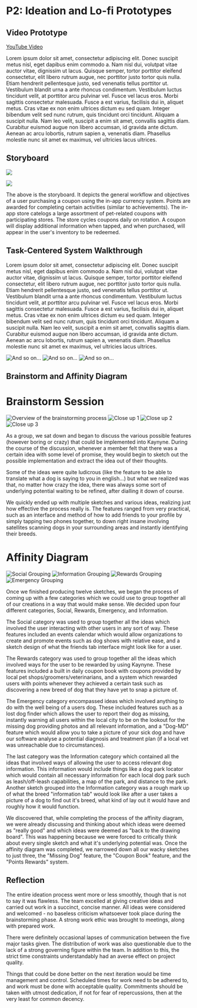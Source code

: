 # P2: Ideation and Lo-fi Prototypes

## Video Prototype

[YouTube Video](https://www.youtube.com/watch?v=qorukLbK_k4)

Lorem ipsum dolor sit amet, consectetur adipiscing elit. Donec suscipit metus nisl, eget dapibus enim commodo a. Nam nisl dui, volutpat vitae auctor vitae, dignissim ut lacus. Quisque semper, tortor porttitor eleifend consectetur, elit libero rutrum augue, nec porttitor justo tortor quis nulla. Etiam hendrerit pellentesque justo, sed venenatis tellus porttitor ut. Vestibulum blandit urna a ante rhoncus condimentum. Vestibulum luctus tincidunt velit, at porttitor arcu pulvinar vel. Fusce vel lacus eros. Morbi sagittis consectetur malesuada. Fusce a est varius, facilisis dui in, aliquet metus. Cras vitae ex non enim ultrices dictum eu sed quam. Integer bibendum velit sed nunc rutrum, quis tincidunt orci tincidunt. Aliquam a suscipit nulla. Nam leo velit, suscipit a enim sit amet, convallis sagittis diam. Curabitur euismod augue non libero accumsan, id gravida ante dictum. Aenean ac arcu lobortis, rutrum sapien a, venenatis diam. Phasellus molestie nunc sit amet ex maximus, vel ultricies lacus ultrices.

## Storyboard

![](http://i.imgur.com/IwUGUmN.jpg?1)

![](http://i.imgur.com/84C1wOu.jpg?1)

The above is the storyboard. It depicts the general workflow and objectives of a user purchasing a coupon using the in-app currency system. Points are awarded for completing certain activities (similar to achievements). The in-app store catelogs a large assortment of pet-related coupons with participating stores. The store cycles coupons daily on rotation. A coupon will display additional information when tapped, and when purchased, will appear in the user's inventory to be redeemed.

## Task-Centered System Walkthrough

Lorem ipsum dolor sit amet, consectetur adipiscing elit. Donec suscipit metus nisl, eget dapibus enim commodo a. Nam nisl dui, volutpat vitae auctor vitae, dignissim ut lacus. Quisque semper, tortor porttitor eleifend consectetur, elit libero rutrum augue, nec porttitor justo tortor quis nulla. Etiam hendrerit pellentesque justo, sed venenatis tellus porttitor ut. Vestibulum blandit urna a ante rhoncus condimentum. Vestibulum luctus tincidunt velit, at porttitor arcu pulvinar vel. Fusce vel lacus eros. Morbi sagittis consectetur malesuada. Fusce a est varius, facilisis dui in, aliquet metus. Cras vitae ex non enim ultrices dictum eu sed quam. Integer bibendum velit sed nunc rutrum, quis tincidunt orci tincidunt. Aliquam a suscipit nulla. Nam leo velit, suscipit a enim sit amet, convallis sagittis diam. Curabitur euismod augue non libero accumsan, id gravida ante dictum. Aenean ac arcu lobortis, rutrum sapien a, venenatis diam. Phasellus molestie nunc sit amet ex maximus, vel ultricies lacus ultrices.


![](http://lorempixel.com/550/450 "And so on...")
![](http://lorempixel.com/550/450 "And so on...")
![](http://lorempixel.com/550/450 "And so on...")

## Brainstorm and Affinity Diagram

# Brainstorm Session
![](http://i.imgur.com/N3RAaC5.jpg "Overview of the brainstorming process")
![](http://i.imgur.com/y1EHItn.jpg "Close up 1")
![](http://i.imgur.com/Cilkx34.jpg "Close up 2")
![](http://i.imgur.com/3z1xZMb.jpg "Close up 3")

As a group, we sat down and began to discuss the various possible features (however boring or crazy) that could be implemented into Kaynyne. During the course of the discussion, whenever a member felt that there was a certain idea with some level of promise, they would begin to sketch out the possible implementation and extract the idea out of their thoughts. 

Some of the ideas were quite ludicrous (like the feature to be able to translate what a dog is saying to you in english...) but what we realized was that, no matter how crazy the idea, there was always some sort of underlying potential waiting to be refined, after dialling it down of course. 

We quickly ended up with multiple sketches and various ideas, realizing just how effective the process really is. The features ranged from very practical, such as an interface and method of how to add friends to your profile by simply tapping two phones together, to down right insane involving satellites scanning dogs in your surrounding areas and instantly identifying their breeds. 

# Affinity Diagram
![](http://i.imgur.com/fYIf7O9.jpg?1 "Social Grouping")
![](http://i.imgur.com/U5Rkdzp.jpg?1 "Information Grouping")
![](http://i.imgur.com/ITlUL3q.jpg?1 "Rewards Grouping")
![](http://i.imgur.com/hJSc9Xl.jpg?1 "Emergency Grouping")

Once we finished producing twelve sketches, we began the process of coming up with a few categories which we could use to group together all of our creations in a way that would make sense. We decided upon four different categories, Social, Rewards, Emergency, and Information.

The Social category was used to group together all the ideas which involved the user interacting with other users in any sort of way. These features included an events calendar which would allow organizations to create and promote events such as dog shows with relative ease, and a sketch design of what the friends tab interface might look like for a user.

The Rewards category was used to group together all the ideas which involved ways for the user to be rewarded by using Kaynyne. These features included a built in daily coupon book with coupons provided by local pet shops/groomers/veterinarians, and a system which rewarded users with points whenever they achieved a certain task such as discovering a new breed of dog that they have yet to snap a picture of.

The Emergency category encompassed ideas which involved anything to do with the well being of a users dog. These included features such as a lost dog finder which allows the user to report their dog as missing, instantly warning all users within the local city to be on the lookout for the missing dog providing photos and all relevant information, and a "Dog-MD" feature which would allow you to take a picture of your sick dog and have our software analyse a potential diagnosis and treatment plan (if a local vet was unreachable due to circumstances).

The last category was the Information category which contained all the ideas that involved ways of allowing the user to access relevant dog information. This information would include things like a dog park locator which would contain all necessary information for each local dog park such as leash/off-leash capabilities, a map of the park, and distance to the park. Another sketch grouped into the Information category was a rough mark up of what the breed "information tab" would look like after a user takes a picture of a dog to find out it's breed, what kind of lay out it would have and roughly how it would function.

We discovered that, while completing the process of the affinity diagram, we were already discussing and thinking about which ideas were deemed as "really good" and which ideas were deemed as "back to the drawing board". This was happening because we were forced to critically think about every single sketch and what it's underlying potential was. Once the affinity diagram was completed, we narrowed down all our wacky sketches to just three, the "Missing Dog" feature, the "Coupon Book" feature, and the "Points Rewards" system. 



## Reflection

The entire ideation process went more or less smoothly, though that is not to say it was flawless. The team excelled at giving creative ideas and carried out work in a succinct, concise manner. All ideas were considered and welcomed - no baseless criticism whatsoever took place during the brainstorming phase. A strong work ethic was brought to meetings, along with prepared work.

There were definitely occasional lapses of communication between the five major tasks given. The distribution of work was also questionable due to the lack of a strong governing figure within the team. In addition to this, the strict time constraints understandably had an averse effect on project quality.

Things that could be done better on the next iteration would be time management and control. Scheduled times for work need to be adhered to, and work must be done with acceptable quality. Commitments should be taken with utmost dedication, if not for fear of repercussions, then at the very least for common decency. 